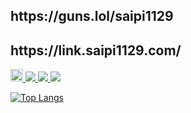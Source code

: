<h2>https://guns.lol/saipi1129</h2>
<h2>https://link.saipi1129.com/</h2>

<p align="left">
  <a href="https://github.com/saipi-1129">
    <img height="20" src="https://komarev.com/ghpvc/?username=saipi-1129" />
<img src="https://img.shields.io/badge/-Python-F9DC3E.svg?logo=python&style=flat">
<img src="https://img.shields.io/badge/-Flask-000000.svg?logo=flask&style=flat">
<img src="https://img.shields.io/badge/-nfcpy-3776AB.svg?logo=python&style=plastic">
    
![Top Langs](https://github-readme-stats.vercel.app/api/top-langs/?username=saipi-1129&layout=compact&theme=onedark)



